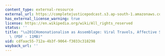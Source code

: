 ```yaml
---
content_type: external-resource
external_url: https://completejusticepodcast.s3.ap-south-1.amazonaws.com/Jasbir+Puar+-+Homonationalism+As+Assemblage+-+Viral+Travels%2C+Affective+Sexualities.pdf
has_external_license_warning: true
license: https://en.wikipedia.org/wiki/All_rights_reserved
status: ''
title: "\u201CHomonationalism as Assemblage: Viral Travels, Affective Sexualities.\u201D\
  \ (PDF - 11MB)"
uid: cdfaac55-712a-4b3f-9064-f3033c318298
wayback_url: ''
---
```

